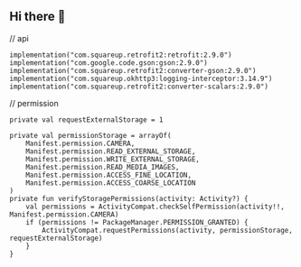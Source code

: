 ## Hi there 👋

  // api
  
    implementation("com.squareup.retrofit2:retrofit:2.9.0")
    implementation("com.google.code.gson:gson:2.9.0")
    implementation("com.squareup.retrofit2:converter-gson:2.9.0")
    implementation("com.squareup.okhttp3:logging-interceptor:3.14.9")
    implementation("com.squareup.retrofit2:converter-scalars:2.9.0")

 // permission

    private val requestExternalStorage = 1

    private val permissionStorage = arrayOf(
        Manifest.permission.CAMERA,
        Manifest.permission.READ_EXTERNAL_STORAGE,
        Manifest.permission.WRITE_EXTERNAL_STORAGE,
        Manifest.permission.READ_MEDIA_IMAGES,
        Manifest.permission.ACCESS_FINE_LOCATION,
        Manifest.permission.ACCESS_COARSE_LOCATION
    )
    private fun verifyStoragePermissions(activity: Activity?) {
        val permissions = ActivityCompat.checkSelfPermission(activity!!, Manifest.permission.CAMERA)
        if (permissions != PackageManager.PERMISSION_GRANTED) {
            ActivityCompat.requestPermissions(activity, permissionStorage, requestExternalStorage)
        }
    }

    
<!--
**shrutimoradiya/shrutimoradiya** is a ✨ _special_ ✨ repository because its `README.md` (this file) appears on your GitHub profile.

Here are some ideas to get you started:

- 🔭 I’m currently working on ...
- 🌱 I’m currently learning ...
- 👯 I’m looking to collaborate on ...
- 🤔 I’m looking for help with ...
- 💬 Ask me about ...
- 📫 How to reach me: ...
- 😄 Pronouns: ...
- ⚡ Fun fact: ...
-->
